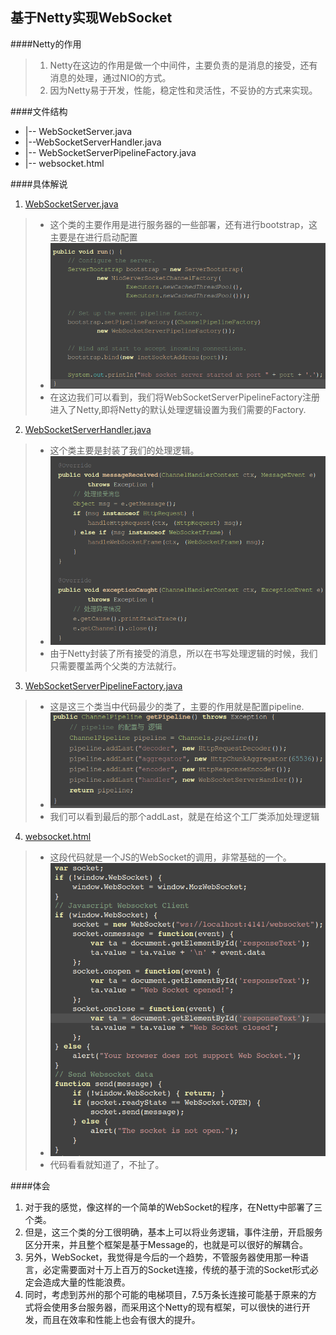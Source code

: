 基于Netty实现WebSocket
---
####Netty的作用
>1. Netty在这边的作用是做一个中间件，主要负责的是消息的接受，还有消息的处理，通过NIO的方式。
>2. 因为Netty易于开发，性能，稳定性和灵活性，不妥协的方式来实现。


####文件结构
+ |-- WebSocketServer.java
+ |--WebSocketServerHandler.java 
+ |-- WebSocketServerPipelineFactory.java
+ |-- websocket.html

####具体解说
1. [WebSocketServer.java](https://github.com/MikeCoder/MyStudy/blob/master/%E6%88%91%E7%9A%84%E9%98%85%E8%AF%BB%E5%88%97%E8%A1%A8/Netty%E5%AD%A6%E4%B9%A0%28Mike%20Tang%29/%E5%9F%BA%E4%BA%8ENetty%E5%AE%9E%E7%8E%B0WebSocket/websocket/src/main/java/iot/mike/websocket/WebSocketServer.java)

>+ 这个类的主要作用是进行服务器的一些部署，还有进行bootstrap，这主要是在进行启动配置
>+ ![image](images/2013-11-9-1.png)
>+ 在这边我们可以看到，我们将WebSocketServerPipelineFactory注册进入了Netty,即将Netty的默认处理逻辑设置为我们需要的Factory.

2. [WebSocketServerHandler.java](https://github.com/MikeCoder/MyStudy/blob/master/%E6%88%91%E7%9A%84%E9%98%85%E8%AF%BB%E5%88%97%E8%A1%A8/Netty%E5%AD%A6%E4%B9%A0%28Mike%20Tang%29/%E5%9F%BA%E4%BA%8ENetty%E5%AE%9E%E7%8E%B0WebSocket/websocket/src/main/java/iot/mike/websocket/WebSocketServerHandler.java)
>+ 这个类主要是封装了我们的处理逻辑。
>+ ![image](images/2013-11-9-2.png)
>+ 由于Netty封装了所有接受的消息，所以在书写处理逻辑的时候，我们只需要覆盖两个父类的方法就行。

3. [WebSocketServerPipelineFactory.java](https://github.com/MikeCoder/MyStudy/blob/master/%E6%88%91%E7%9A%84%E9%98%85%E8%AF%BB%E5%88%97%E8%A1%A8/Netty%E5%AD%A6%E4%B9%A0%28Mike%20Tang%29/%E5%9F%BA%E4%BA%8ENetty%E5%AE%9E%E7%8E%B0WebSocket/websocket/src/main/java/iot/mike/websocket/WebSocketServerPipelineFactory.java)
>+ 这是这三个类当中代码最少的类了，主要的作用就是配置pipeline.
>+ ![image](images/2013-11-9-3.png)
>+ 我们可以看到最后的那个addLast，就是在给这个工厂类添加处理逻辑

4. [websocket.html](https://github.com/MikeCoder/MyStudy/blob/master/%E6%88%91%E7%9A%84%E9%98%85%E8%AF%BB%E5%88%97%E8%A1%A8/Netty%E5%AD%A6%E4%B9%A0%28Mike%20Tang%29/%E5%9F%BA%E4%BA%8ENetty%E5%AE%9E%E7%8E%B0WebSocket/websocket/src/main/java/iot/mike/websocket/html/websocket.html)
>+ 这段代码就是一个JS的WebSocket的调用，非常基础的一个。
>+ ![image](images/2013-11-9-4.png)
>+ 代码看看就知道了，不扯了。

####体会
1. 对于我的感觉，像这样的一个简单的WebSocket的程序，在Netty中部署了三个类。
2. 但是，这三个类的分工很明确，基本上可以将业务逻辑，事件注册，开启服务区分开来，并且整个框架是基于Message的，也就是可以很好的解耦合。
3. 另外，WebSocket，我觉得是今后的一个趋势，不管服务器使用那一种语言，必定需要面对十万上百万的Socket连接，传统的基于流的Socket形式必定会造成大量的性能浪费。
4. 同时，考虑到苏州的那个可能的电梯项目，7.5万条长连接可能基于原来的方式将会使用多台服务器，而采用这个Netty的现有框架，可以很快的进行开发，而且在效率和性能上也会有很大的提升。